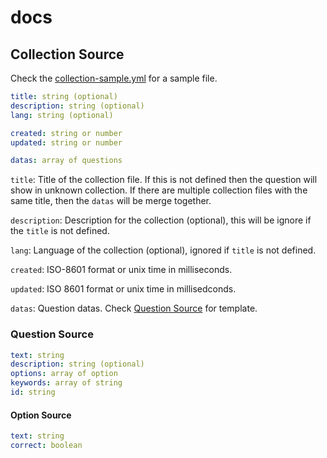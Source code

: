 # docs

## Collection Source

Check the [collection-sample.yml](./collection-sample.yml) for a sample file.

```yml
title: string (optional)
description: string (optional)
lang: string (optional)

created: string or number
updated: string or number

datas: array of questions
```

`title`: Title of the collection file. If this is not defined then the question will show in unknown collection. If there are multiple collection files with the same title, then the `datas` will be merge together.

`description`: Description for the collection (optional), this will be ignore if the `title` is not defined.

`lang`: Language of the collection (optional), ignored if `title` is not defined.

`created`: ISO-8601 format or unix time in milliseconds.

`updated`: ISO 8601 format or unix time in millisedconds.

`datas`: Question datas. Check [Question Source](#question-source) for template.

### Question Source

```yml
text: string
description: string (optional)
options: array of option
keywords: array of string
id: string
```

#### Option Source

```yml
text: string
correct: boolean
```
